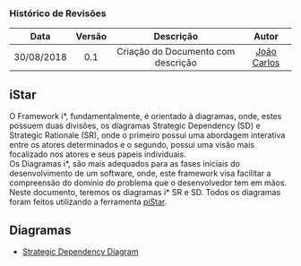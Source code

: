 [João Carlos]: https://github.com/joao4018

### Histórico de Revisões

| Data       | Versão | Descrição            |         Autor             |
|:----------:|:------:|:--------------------:|:-------------------------:|
| 30/08/2018 | 0.1 | Criação do Documento com descrição  | [João Carlos] |

## iStar
O Framework i*, fundamentalmente, é orientado à diagramas, onde, estes possuem duas divisões, os diagramas Strategic Dependency (SD) e Strategic Rationale (SR), onde o primeiro possui uma abordagem interativa entre os atores determinados e o segundo, possui uma visão mais focalizado nos atores e seus papeis individuais.<br>
Os Diagramas i*, são mais adequados para as fases iniciais do desenvolvimento de um software, onde, este framework visa facilitar a compreensão do domínio do problema que o desenvolvedor tem em mãos. <br> Neste documento, teremos os diagramas i* SR e SD. Todos os diagramas foram feitos utilizando a ferramenta [piStar](http://www.cin.ufpe.br/~jhcp/pistar/).


## Diagramas

* [Strategic Dependency Diagram](Strategic-Dependency)